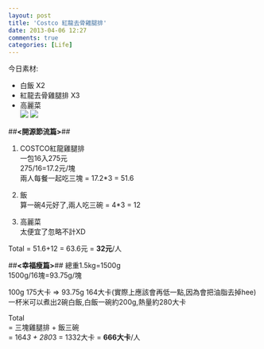 ```yaml
---
layout: post
title: 'Costco 紅龍去骨雞腿排'
date: 2013-04-06 12:27
comments: true
categories: [Life]
---
```



今日素材: 
 
- 白飯 X2  
- 紅龍去骨雞腿排 X3  
- 高麗菜  
![](https://lh4.googleusercontent.com/-7Jt9TbIim7c/UdAlkvGnLRI/AAAAAAAAArA/Kt8Ssn1PAZ4/w493-h874-no/food_04061.jpg)
![](https://lh3.googleusercontent.com/-Ez8d4TgUV1g/UdAll4uXjnI/AAAAAAAAArE/D2m4LcMKSzU/w1296-h731-no/food_04062.jpg)




##**<開源節流篇>**##
1. COSTCO紅龍雞腿排  
一包16入275元  
275/16=17.2元/塊  
兩人每餐一起吃三塊 = 17.2*3 = 51.6  

2. 飯  
算一碗4元好了,兩人吃三碗 = 4*3 = 12  
3. 高麗菜  
太便宜了忽略不計XD  

Total = 51.6+12 = 63.6元 = **32元**/人  

##**<幸福瘦篇>**##
總重1.5kg=1500g  
1500g/16塊=93.75g/塊  

100g 175大卡  => 93.75g 164大卡(實際上應該會再低一點,因為會把油脂去掉hee)  
一杯米可以煮出2碗白飯,白飯一碗約200g,熱量約280大卡  

Total   
= 三塊雞腿排 + 飯三碗   
= 164*3 + 280*3 = 1332大卡 = **666大卡**/人